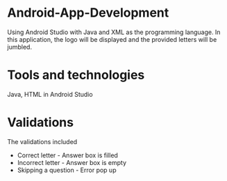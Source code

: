 # Android-App-Development
Using Android Studio with Java and XML as the programming language. In this application, the logo will be displayed and the provided letters will be jumbled.

# Tools and technologies
Java, HTML in Android Studio

# Validations
The validations included
- Correct letter - Answer box is filled
- Incorrect letter - Answer box is empty
- Skipping a question - Error pop up


